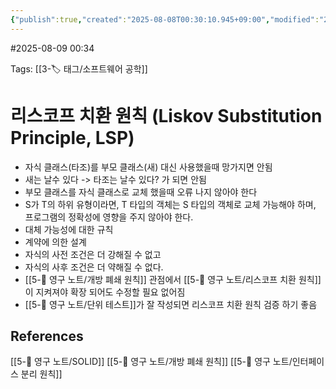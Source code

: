 ```yaml
---
{"publish":true,"created":"2025-08-08T00:30:10.945+09:00","modified":"2025-08-09T00:34:25.349+09:00","cssclasses":""}
---
```


#2025-08-09 00:34

Tags: [[3-🏷️ 태그/소프트웨어 공학]]

# 리스코프 치환 원칙 (Liskov Substitution Principle, LSP)
- 자식 클래스(타조)를 부모 클래스(새) 대신 사용했을때 망가지면 안됨
- 새는 날수 있다 -> 타조는 날수 있다? 가 되면 안됨
- 부모 클래스를 자식 클래스로 교체 했을때 오류 나지 않아야 한다
- S가 T의 하위 유형이라면, T 타입의 객체는 S 타입의 객체로 교체 가능해야 하며, 프로그램의 정확성에 영향을 주지 않아야 한다.
- 대체 가능성에 대한 규칙
- 계약에 의한 설계
- 자식의 사전 조건은 더 강해질 수 없고
- 자식의 사후 조건은 더 약해질 수 없다.
- [[5-💎 영구 노트/개방 폐쇄 원칙]] 관점에서 [[5-💎 영구 노트/리스코프 치환 원칙]]이 지켜져야 확장 되어도 수정할 필요 없어짐
- [[5-💎 영구 노트/단위 테스트]]가 잘 작성되면 리스코프 치환 원칙 검증 하기 좋음

## References
[[5-💎 영구 노트/SOLID]]
[[5-💎 영구 노트/개방 폐쇄 원칙]]
[[5-💎 영구 노트/인터페이스 분리 원칙]]